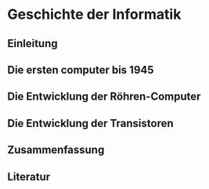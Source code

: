 # Geschichte der Informatik

## Einleitung

## Die ersten computer bis 1945

## Die Entwicklung der Röhren-Computer

## Die Entwicklung der Transistoren

## Zusammenfassung

## Literatur

